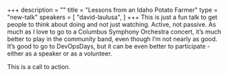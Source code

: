 +++
description = ""
title = "Lessons from an Idaho Potato Farmer"
type = "new-talk"
speakers = [
        "david-laulusa",
]
+++
This is just a fun talk to get people to think about doing and not just watching. Active, not passive. As much as I love to go to a Columbus Symphony Orchestra concert, it’s much better to play in the community band, even though I’m not nearly as good. It’s good to go to DevOpsDays, but it can be even better to participate - either as a speaker or as a volunteer.

This is a call to action.
